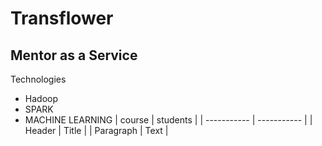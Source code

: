 # Transflower
## Mentor as a Service
Technologies
- Hadoop
- SPARK
- MACHINE LEARNING
| course      | students |
| ----------- | ----------- |
| Header      | Title       |
| Paragraph   | Text        |
